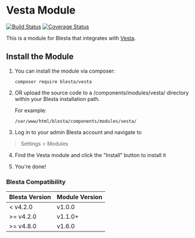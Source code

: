 # Vesta Module

[![Build Status](https://travis-ci.org/blesta/module-vesta.svg?branch=master)](https://travis-ci.org/blesta/module-vesta) [![Coverage Status](https://coveralls.io/repos/github/blesta/module-vesta/badge.svg?branch=master)](https://coveralls.io/github/blesta/module-vesta?branch=master)

This is a module for Blesta that integrates with [Vesta](https://vestacp.com/).

## Install the Module

1. You can install the module via composer:

    ```
    composer require blesta/vesta
    ```

2. OR upload the source code to a /components/modules/vesta/ directory within
your Blesta installation path.

    For example:

    ```
    /var/www/html/blesta/components/modules/vesta/
    ```

3. Log in to your admin Blesta account and navigate to
> Settings > Modules

4. Find the Vesta module and click the "Install" button to install it

5. You're done!

### Blesta Compatibility

|Blesta Version|Module Version|
|--------------|--------------|
|< v4.2.0|v1.0.0|
|>= v4.2.0|v1.1.0+|
|>= v4.8.0|v1.6.0|

